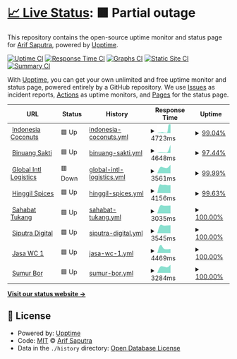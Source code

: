 # [📈 Live Status](https://status.exputra.com): <!--live status--> **🟧 Partial outage**

This repository contains the open-source uptime monitor and status page for [Arif Saputra](https://status.exputra.com), powered by [Upptime](https://github.com/upptime/upptime).

[![Uptime CI](https://github.com/mrays/status.exputra.com/workflows/Uptime%20CI/badge.svg)](https://github.com/mrays/status.exputra.com/actions?query=workflow%3A%22Uptime+CI%22)
[![Response Time CI](https://github.com/mrays/status.exputra.com/workflows/Response%20Time%20CI/badge.svg)](https://github.com/mrays/status.exputra.com/actions?query=workflow%3A%22Response+Time+CI%22)
[![Graphs CI](https://github.com/mrays/status.exputra.com/workflows/Graphs%20CI/badge.svg)](https://github.com/mrays/status.exputra.com/actions?query=workflow%3A%22Graphs+CI%22)
[![Static Site CI](https://github.com/mrays/status.exputra.com/workflows/Static%20Site%20CI/badge.svg)](https://github.com/mrays/status.exputra.com/actions?query=workflow%3A%22Static+Site+CI%22)
[![Summary CI](https://github.com/mrays/status.exputra.com/workflows/Summary%20CI/badge.svg)](https://github.com/mrays/status.exputra.com/actions?query=workflow%3A%22Summary+CI%22)

With [Upptime](https://upptime.js.org), you can get your own unlimited and free uptime monitor and status page, powered entirely by a GitHub repository. We use [Issues](https://github.com/mrays/status.exputra.com/issues) as incident reports, [Actions](https://github.com/mrays/status.exputra.com/actions) as uptime monitors, and [Pages](https://status.exputra.com) for the status page.

<!--start: status pages-->
<!-- This summary is generated by Upptime (https://github.com/upptime/upptime) -->
<!-- Do not edit this manually, your changes will be overwritten -->
<!-- prettier-ignore -->
| URL | Status | History | Response Time | Uptime |
| --- | ------ | ------- | ------------- | ------ |
| <img alt="" src="https://icons.duckduckgo.com/ip3/indonesiacoconuts.com.ico" height="13"> [Indonesia Coconuts](https://indonesiacoconuts.com) | 🟩 Up | [indonesia-coconuts.yml](https://github.com/mrays/status.exputra.com/commits/HEAD/history/indonesia-coconuts.yml) | <details><summary><img alt="Response time graph" src="./graphs/indonesia-coconuts/response-time-week.png" height="20"> 4723ms</summary><br><a href="https://status.exputra.com/history/indonesia-coconuts"><img alt="Response time 2976" src="https://img.shields.io/endpoint?url=https%3A%2F%2Fraw.githubusercontent.com%2Fmrays%2Fstatus.exputra.com%2FHEAD%2Fapi%2Findonesia-coconuts%2Fresponse-time.json"></a><br><a href="https://status.exputra.com/history/indonesia-coconuts"><img alt="24-hour response time 15794" src="https://img.shields.io/endpoint?url=https%3A%2F%2Fraw.githubusercontent.com%2Fmrays%2Fstatus.exputra.com%2FHEAD%2Fapi%2Findonesia-coconuts%2Fresponse-time-day.json"></a><br><a href="https://status.exputra.com/history/indonesia-coconuts"><img alt="7-day response time 4723" src="https://img.shields.io/endpoint?url=https%3A%2F%2Fraw.githubusercontent.com%2Fmrays%2Fstatus.exputra.com%2FHEAD%2Fapi%2Findonesia-coconuts%2Fresponse-time-week.json"></a><br><a href="https://status.exputra.com/history/indonesia-coconuts"><img alt="30-day response time 2976" src="https://img.shields.io/endpoint?url=https%3A%2F%2Fraw.githubusercontent.com%2Fmrays%2Fstatus.exputra.com%2FHEAD%2Fapi%2Findonesia-coconuts%2Fresponse-time-month.json"></a><br><a href="https://status.exputra.com/history/indonesia-coconuts"><img alt="1-year response time 2976" src="https://img.shields.io/endpoint?url=https%3A%2F%2Fraw.githubusercontent.com%2Fmrays%2Fstatus.exputra.com%2FHEAD%2Fapi%2Findonesia-coconuts%2Fresponse-time-year.json"></a></details> | <details><summary><a href="https://status.exputra.com/history/indonesia-coconuts">99.04%</a></summary><a href="https://status.exputra.com/history/indonesia-coconuts"><img alt="All-time uptime 99.51%" src="https://img.shields.io/endpoint?url=https%3A%2F%2Fraw.githubusercontent.com%2Fmrays%2Fstatus.exputra.com%2FHEAD%2Fapi%2Findonesia-coconuts%2Fuptime.json"></a><br><a href="https://status.exputra.com/history/indonesia-coconuts"><img alt="24-hour uptime 93.30%" src="https://img.shields.io/endpoint?url=https%3A%2F%2Fraw.githubusercontent.com%2Fmrays%2Fstatus.exputra.com%2FHEAD%2Fapi%2Findonesia-coconuts%2Fuptime-day.json"></a><br><a href="https://status.exputra.com/history/indonesia-coconuts"><img alt="7-day uptime 99.04%" src="https://img.shields.io/endpoint?url=https%3A%2F%2Fraw.githubusercontent.com%2Fmrays%2Fstatus.exputra.com%2FHEAD%2Fapi%2Findonesia-coconuts%2Fuptime-week.json"></a><br><a href="https://status.exputra.com/history/indonesia-coconuts"><img alt="30-day uptime 99.51%" src="https://img.shields.io/endpoint?url=https%3A%2F%2Fraw.githubusercontent.com%2Fmrays%2Fstatus.exputra.com%2FHEAD%2Fapi%2Findonesia-coconuts%2Fuptime-month.json"></a><br><a href="https://status.exputra.com/history/indonesia-coconuts"><img alt="1-year uptime 99.51%" src="https://img.shields.io/endpoint?url=https%3A%2F%2Fraw.githubusercontent.com%2Fmrays%2Fstatus.exputra.com%2FHEAD%2Fapi%2Findonesia-coconuts%2Fuptime-year.json"></a></details>
| <img alt="" src="https://icons.duckduckgo.com/ip3/binuangsaktiperkasa.com.ico" height="13"> [Binuang Sakti](https://binuangsaktiperkasa.com/) | 🟩 Up | [binuang-sakti.yml](https://github.com/mrays/status.exputra.com/commits/HEAD/history/binuang-sakti.yml) | <details><summary><img alt="Response time graph" src="./graphs/binuang-sakti/response-time-week.png" height="20"> 4648ms</summary><br><a href="https://status.exputra.com/history/binuang-sakti"><img alt="Response time 4648" src="https://img.shields.io/endpoint?url=https%3A%2F%2Fraw.githubusercontent.com%2Fmrays%2Fstatus.exputra.com%2FHEAD%2Fapi%2Fbinuang-sakti%2Fresponse-time.json"></a><br><a href="https://status.exputra.com/history/binuang-sakti"><img alt="24-hour response time 16183" src="https://img.shields.io/endpoint?url=https%3A%2F%2Fraw.githubusercontent.com%2Fmrays%2Fstatus.exputra.com%2FHEAD%2Fapi%2Fbinuang-sakti%2Fresponse-time-day.json"></a><br><a href="https://status.exputra.com/history/binuang-sakti"><img alt="7-day response time 4648" src="https://img.shields.io/endpoint?url=https%3A%2F%2Fraw.githubusercontent.com%2Fmrays%2Fstatus.exputra.com%2FHEAD%2Fapi%2Fbinuang-sakti%2Fresponse-time-week.json"></a><br><a href="https://status.exputra.com/history/binuang-sakti"><img alt="30-day response time 4648" src="https://img.shields.io/endpoint?url=https%3A%2F%2Fraw.githubusercontent.com%2Fmrays%2Fstatus.exputra.com%2FHEAD%2Fapi%2Fbinuang-sakti%2Fresponse-time-month.json"></a><br><a href="https://status.exputra.com/history/binuang-sakti"><img alt="1-year response time 4648" src="https://img.shields.io/endpoint?url=https%3A%2F%2Fraw.githubusercontent.com%2Fmrays%2Fstatus.exputra.com%2FHEAD%2Fapi%2Fbinuang-sakti%2Fresponse-time-year.json"></a></details> | <details><summary><a href="https://status.exputra.com/history/binuang-sakti">97.44%</a></summary><a href="https://status.exputra.com/history/binuang-sakti"><img alt="All-time uptime 97.44%" src="https://img.shields.io/endpoint?url=https%3A%2F%2Fraw.githubusercontent.com%2Fmrays%2Fstatus.exputra.com%2FHEAD%2Fapi%2Fbinuang-sakti%2Fuptime.json"></a><br><a href="https://status.exputra.com/history/binuang-sakti"><img alt="24-hour uptime 92.37%" src="https://img.shields.io/endpoint?url=https%3A%2F%2Fraw.githubusercontent.com%2Fmrays%2Fstatus.exputra.com%2FHEAD%2Fapi%2Fbinuang-sakti%2Fuptime-day.json"></a><br><a href="https://status.exputra.com/history/binuang-sakti"><img alt="7-day uptime 97.44%" src="https://img.shields.io/endpoint?url=https%3A%2F%2Fraw.githubusercontent.com%2Fmrays%2Fstatus.exputra.com%2FHEAD%2Fapi%2Fbinuang-sakti%2Fuptime-week.json"></a><br><a href="https://status.exputra.com/history/binuang-sakti"><img alt="30-day uptime 97.44%" src="https://img.shields.io/endpoint?url=https%3A%2F%2Fraw.githubusercontent.com%2Fmrays%2Fstatus.exputra.com%2FHEAD%2Fapi%2Fbinuang-sakti%2Fuptime-month.json"></a><br><a href="https://status.exputra.com/history/binuang-sakti"><img alt="1-year uptime 97.44%" src="https://img.shields.io/endpoint?url=https%3A%2F%2Fraw.githubusercontent.com%2Fmrays%2Fstatus.exputra.com%2FHEAD%2Fapi%2Fbinuang-sakti%2Fuptime-year.json"></a></details>
| <img alt="" src="https://icons.duckduckgo.com/ip3/globalintllogistics.com.ico" height="13"> [Global Intl Logistics](https://globalintllogistics.com) | 🟥 Down | [global-intl-logistics.yml](https://github.com/mrays/status.exputra.com/commits/HEAD/history/global-intl-logistics.yml) | <details><summary><img alt="Response time graph" src="./graphs/global-intl-logistics/response-time-week.png" height="20"> 3561ms</summary><br><a href="https://status.exputra.com/history/global-intl-logistics"><img alt="Response time 3561" src="https://img.shields.io/endpoint?url=https%3A%2F%2Fraw.githubusercontent.com%2Fmrays%2Fstatus.exputra.com%2FHEAD%2Fapi%2Fglobal-intl-logistics%2Fresponse-time.json"></a><br><a href="https://status.exputra.com/history/global-intl-logistics"><img alt="24-hour response time 4680" src="https://img.shields.io/endpoint?url=https%3A%2F%2Fraw.githubusercontent.com%2Fmrays%2Fstatus.exputra.com%2FHEAD%2Fapi%2Fglobal-intl-logistics%2Fresponse-time-day.json"></a><br><a href="https://status.exputra.com/history/global-intl-logistics"><img alt="7-day response time 3561" src="https://img.shields.io/endpoint?url=https%3A%2F%2Fraw.githubusercontent.com%2Fmrays%2Fstatus.exputra.com%2FHEAD%2Fapi%2Fglobal-intl-logistics%2Fresponse-time-week.json"></a><br><a href="https://status.exputra.com/history/global-intl-logistics"><img alt="30-day response time 3561" src="https://img.shields.io/endpoint?url=https%3A%2F%2Fraw.githubusercontent.com%2Fmrays%2Fstatus.exputra.com%2FHEAD%2Fapi%2Fglobal-intl-logistics%2Fresponse-time-month.json"></a><br><a href="https://status.exputra.com/history/global-intl-logistics"><img alt="1-year response time 3561" src="https://img.shields.io/endpoint?url=https%3A%2F%2Fraw.githubusercontent.com%2Fmrays%2Fstatus.exputra.com%2FHEAD%2Fapi%2Fglobal-intl-logistics%2Fresponse-time-year.json"></a></details> | <details><summary><a href="https://status.exputra.com/history/global-intl-logistics">99.99%</a></summary><a href="https://status.exputra.com/history/global-intl-logistics"><img alt="All-time uptime 99.99%" src="https://img.shields.io/endpoint?url=https%3A%2F%2Fraw.githubusercontent.com%2Fmrays%2Fstatus.exputra.com%2FHEAD%2Fapi%2Fglobal-intl-logistics%2Fuptime.json"></a><br><a href="https://status.exputra.com/history/global-intl-logistics"><img alt="24-hour uptime 99.97%" src="https://img.shields.io/endpoint?url=https%3A%2F%2Fraw.githubusercontent.com%2Fmrays%2Fstatus.exputra.com%2FHEAD%2Fapi%2Fglobal-intl-logistics%2Fuptime-day.json"></a><br><a href="https://status.exputra.com/history/global-intl-logistics"><img alt="7-day uptime 99.99%" src="https://img.shields.io/endpoint?url=https%3A%2F%2Fraw.githubusercontent.com%2Fmrays%2Fstatus.exputra.com%2FHEAD%2Fapi%2Fglobal-intl-logistics%2Fuptime-week.json"></a><br><a href="https://status.exputra.com/history/global-intl-logistics"><img alt="30-day uptime 99.99%" src="https://img.shields.io/endpoint?url=https%3A%2F%2Fraw.githubusercontent.com%2Fmrays%2Fstatus.exputra.com%2FHEAD%2Fapi%2Fglobal-intl-logistics%2Fuptime-month.json"></a><br><a href="https://status.exputra.com/history/global-intl-logistics"><img alt="1-year uptime 99.99%" src="https://img.shields.io/endpoint?url=https%3A%2F%2Fraw.githubusercontent.com%2Fmrays%2Fstatus.exputra.com%2FHEAD%2Fapi%2Fglobal-intl-logistics%2Fuptime-year.json"></a></details>
| <img alt="" src="https://icons.duckduckgo.com/ip3/hinggil-spices.com.ico" height="13"> [Hinggil Spices](https://hinggil-spices.com) | 🟩 Up | [hinggil-spices.yml](https://github.com/mrays/status.exputra.com/commits/HEAD/history/hinggil-spices.yml) | <details><summary><img alt="Response time graph" src="./graphs/hinggil-spices/response-time-week.png" height="20"> 4156ms</summary><br><a href="https://status.exputra.com/history/hinggil-spices"><img alt="Response time 4156" src="https://img.shields.io/endpoint?url=https%3A%2F%2Fraw.githubusercontent.com%2Fmrays%2Fstatus.exputra.com%2FHEAD%2Fapi%2Fhinggil-spices%2Fresponse-time.json"></a><br><a href="https://status.exputra.com/history/hinggil-spices"><img alt="24-hour response time 4056" src="https://img.shields.io/endpoint?url=https%3A%2F%2Fraw.githubusercontent.com%2Fmrays%2Fstatus.exputra.com%2FHEAD%2Fapi%2Fhinggil-spices%2Fresponse-time-day.json"></a><br><a href="https://status.exputra.com/history/hinggil-spices"><img alt="7-day response time 4156" src="https://img.shields.io/endpoint?url=https%3A%2F%2Fraw.githubusercontent.com%2Fmrays%2Fstatus.exputra.com%2FHEAD%2Fapi%2Fhinggil-spices%2Fresponse-time-week.json"></a><br><a href="https://status.exputra.com/history/hinggil-spices"><img alt="30-day response time 4156" src="https://img.shields.io/endpoint?url=https%3A%2F%2Fraw.githubusercontent.com%2Fmrays%2Fstatus.exputra.com%2FHEAD%2Fapi%2Fhinggil-spices%2Fresponse-time-month.json"></a><br><a href="https://status.exputra.com/history/hinggil-spices"><img alt="1-year response time 4156" src="https://img.shields.io/endpoint?url=https%3A%2F%2Fraw.githubusercontent.com%2Fmrays%2Fstatus.exputra.com%2FHEAD%2Fapi%2Fhinggil-spices%2Fresponse-time-year.json"></a></details> | <details><summary><a href="https://status.exputra.com/history/hinggil-spices">99.63%</a></summary><a href="https://status.exputra.com/history/hinggil-spices"><img alt="All-time uptime 99.63%" src="https://img.shields.io/endpoint?url=https%3A%2F%2Fraw.githubusercontent.com%2Fmrays%2Fstatus.exputra.com%2FHEAD%2Fapi%2Fhinggil-spices%2Fuptime.json"></a><br><a href="https://status.exputra.com/history/hinggil-spices"><img alt="24-hour uptime 100.00%" src="https://img.shields.io/endpoint?url=https%3A%2F%2Fraw.githubusercontent.com%2Fmrays%2Fstatus.exputra.com%2FHEAD%2Fapi%2Fhinggil-spices%2Fuptime-day.json"></a><br><a href="https://status.exputra.com/history/hinggil-spices"><img alt="7-day uptime 99.63%" src="https://img.shields.io/endpoint?url=https%3A%2F%2Fraw.githubusercontent.com%2Fmrays%2Fstatus.exputra.com%2FHEAD%2Fapi%2Fhinggil-spices%2Fuptime-week.json"></a><br><a href="https://status.exputra.com/history/hinggil-spices"><img alt="30-day uptime 99.63%" src="https://img.shields.io/endpoint?url=https%3A%2F%2Fraw.githubusercontent.com%2Fmrays%2Fstatus.exputra.com%2FHEAD%2Fapi%2Fhinggil-spices%2Fuptime-month.json"></a><br><a href="https://status.exputra.com/history/hinggil-spices"><img alt="1-year uptime 99.63%" src="https://img.shields.io/endpoint?url=https%3A%2F%2Fraw.githubusercontent.com%2Fmrays%2Fstatus.exputra.com%2FHEAD%2Fapi%2Fhinggil-spices%2Fuptime-year.json"></a></details>
| <img alt="" src="https://icons.duckduckgo.com/ip3/sahabattukang.id.ico" height="13"> [Sahabat Tukang](https://sahabattukang.id) | 🟩 Up | [sahabat-tukang.yml](https://github.com/mrays/status.exputra.com/commits/HEAD/history/sahabat-tukang.yml) | <details><summary><img alt="Response time graph" src="./graphs/sahabat-tukang/response-time-week.png" height="20"> 3035ms</summary><br><a href="https://status.exputra.com/history/sahabat-tukang"><img alt="Response time 3035" src="https://img.shields.io/endpoint?url=https%3A%2F%2Fraw.githubusercontent.com%2Fmrays%2Fstatus.exputra.com%2FHEAD%2Fapi%2Fsahabat-tukang%2Fresponse-time.json"></a><br><a href="https://status.exputra.com/history/sahabat-tukang"><img alt="24-hour response time 3044" src="https://img.shields.io/endpoint?url=https%3A%2F%2Fraw.githubusercontent.com%2Fmrays%2Fstatus.exputra.com%2FHEAD%2Fapi%2Fsahabat-tukang%2Fresponse-time-day.json"></a><br><a href="https://status.exputra.com/history/sahabat-tukang"><img alt="7-day response time 3035" src="https://img.shields.io/endpoint?url=https%3A%2F%2Fraw.githubusercontent.com%2Fmrays%2Fstatus.exputra.com%2FHEAD%2Fapi%2Fsahabat-tukang%2Fresponse-time-week.json"></a><br><a href="https://status.exputra.com/history/sahabat-tukang"><img alt="30-day response time 3035" src="https://img.shields.io/endpoint?url=https%3A%2F%2Fraw.githubusercontent.com%2Fmrays%2Fstatus.exputra.com%2FHEAD%2Fapi%2Fsahabat-tukang%2Fresponse-time-month.json"></a><br><a href="https://status.exputra.com/history/sahabat-tukang"><img alt="1-year response time 3035" src="https://img.shields.io/endpoint?url=https%3A%2F%2Fraw.githubusercontent.com%2Fmrays%2Fstatus.exputra.com%2FHEAD%2Fapi%2Fsahabat-tukang%2Fresponse-time-year.json"></a></details> | <details><summary><a href="https://status.exputra.com/history/sahabat-tukang">100.00%</a></summary><a href="https://status.exputra.com/history/sahabat-tukang"><img alt="All-time uptime 100.00%" src="https://img.shields.io/endpoint?url=https%3A%2F%2Fraw.githubusercontent.com%2Fmrays%2Fstatus.exputra.com%2FHEAD%2Fapi%2Fsahabat-tukang%2Fuptime.json"></a><br><a href="https://status.exputra.com/history/sahabat-tukang"><img alt="24-hour uptime 100.00%" src="https://img.shields.io/endpoint?url=https%3A%2F%2Fraw.githubusercontent.com%2Fmrays%2Fstatus.exputra.com%2FHEAD%2Fapi%2Fsahabat-tukang%2Fuptime-day.json"></a><br><a href="https://status.exputra.com/history/sahabat-tukang"><img alt="7-day uptime 100.00%" src="https://img.shields.io/endpoint?url=https%3A%2F%2Fraw.githubusercontent.com%2Fmrays%2Fstatus.exputra.com%2FHEAD%2Fapi%2Fsahabat-tukang%2Fuptime-week.json"></a><br><a href="https://status.exputra.com/history/sahabat-tukang"><img alt="30-day uptime 100.00%" src="https://img.shields.io/endpoint?url=https%3A%2F%2Fraw.githubusercontent.com%2Fmrays%2Fstatus.exputra.com%2FHEAD%2Fapi%2Fsahabat-tukang%2Fuptime-month.json"></a><br><a href="https://status.exputra.com/history/sahabat-tukang"><img alt="1-year uptime 100.00%" src="https://img.shields.io/endpoint?url=https%3A%2F%2Fraw.githubusercontent.com%2Fmrays%2Fstatus.exputra.com%2FHEAD%2Fapi%2Fsahabat-tukang%2Fuptime-year.json"></a></details>
| <img alt="" src="https://icons.duckduckgo.com/ip3/siputra.digital.ico" height="13"> [Siputra Digital](https://siputra.digital/) | 🟩 Up | [siputra-digital.yml](https://github.com/mrays/status.exputra.com/commits/HEAD/history/siputra-digital.yml) | <details><summary><img alt="Response time graph" src="./graphs/siputra-digital/response-time-week.png" height="20"> 3545ms</summary><br><a href="https://status.exputra.com/history/siputra-digital"><img alt="Response time 3545" src="https://img.shields.io/endpoint?url=https%3A%2F%2Fraw.githubusercontent.com%2Fmrays%2Fstatus.exputra.com%2FHEAD%2Fapi%2Fsiputra-digital%2Fresponse-time.json"></a><br><a href="https://status.exputra.com/history/siputra-digital"><img alt="24-hour response time 3564" src="https://img.shields.io/endpoint?url=https%3A%2F%2Fraw.githubusercontent.com%2Fmrays%2Fstatus.exputra.com%2FHEAD%2Fapi%2Fsiputra-digital%2Fresponse-time-day.json"></a><br><a href="https://status.exputra.com/history/siputra-digital"><img alt="7-day response time 3545" src="https://img.shields.io/endpoint?url=https%3A%2F%2Fraw.githubusercontent.com%2Fmrays%2Fstatus.exputra.com%2FHEAD%2Fapi%2Fsiputra-digital%2Fresponse-time-week.json"></a><br><a href="https://status.exputra.com/history/siputra-digital"><img alt="30-day response time 3545" src="https://img.shields.io/endpoint?url=https%3A%2F%2Fraw.githubusercontent.com%2Fmrays%2Fstatus.exputra.com%2FHEAD%2Fapi%2Fsiputra-digital%2Fresponse-time-month.json"></a><br><a href="https://status.exputra.com/history/siputra-digital"><img alt="1-year response time 3545" src="https://img.shields.io/endpoint?url=https%3A%2F%2Fraw.githubusercontent.com%2Fmrays%2Fstatus.exputra.com%2FHEAD%2Fapi%2Fsiputra-digital%2Fresponse-time-year.json"></a></details> | <details><summary><a href="https://status.exputra.com/history/siputra-digital">100.00%</a></summary><a href="https://status.exputra.com/history/siputra-digital"><img alt="All-time uptime 100.00%" src="https://img.shields.io/endpoint?url=https%3A%2F%2Fraw.githubusercontent.com%2Fmrays%2Fstatus.exputra.com%2FHEAD%2Fapi%2Fsiputra-digital%2Fuptime.json"></a><br><a href="https://status.exputra.com/history/siputra-digital"><img alt="24-hour uptime 100.00%" src="https://img.shields.io/endpoint?url=https%3A%2F%2Fraw.githubusercontent.com%2Fmrays%2Fstatus.exputra.com%2FHEAD%2Fapi%2Fsiputra-digital%2Fuptime-day.json"></a><br><a href="https://status.exputra.com/history/siputra-digital"><img alt="7-day uptime 100.00%" src="https://img.shields.io/endpoint?url=https%3A%2F%2Fraw.githubusercontent.com%2Fmrays%2Fstatus.exputra.com%2FHEAD%2Fapi%2Fsiputra-digital%2Fuptime-week.json"></a><br><a href="https://status.exputra.com/history/siputra-digital"><img alt="30-day uptime 100.00%" src="https://img.shields.io/endpoint?url=https%3A%2F%2Fraw.githubusercontent.com%2Fmrays%2Fstatus.exputra.com%2FHEAD%2Fapi%2Fsiputra-digital%2Fuptime-month.json"></a><br><a href="https://status.exputra.com/history/siputra-digital"><img alt="1-year uptime 100.00%" src="https://img.shields.io/endpoint?url=https%3A%2F%2Fraw.githubusercontent.com%2Fmrays%2Fstatus.exputra.com%2FHEAD%2Fapi%2Fsiputra-digital%2Fuptime-year.json"></a></details>
| <img alt="" src="https://icons.duckduckgo.com/ip3/jasasedotwcterdekat.id.ico" height="13"> [Jasa WC 1](https://jasasedotwcterdekat.id/) | 🟩 Up | [jasa-wc-1.yml](https://github.com/mrays/status.exputra.com/commits/HEAD/history/jasa-wc-1.yml) | <details><summary><img alt="Response time graph" src="./graphs/jasa-wc-1/response-time-week.png" height="20"> 4469ms</summary><br><a href="https://status.exputra.com/history/jasa-wc-1"><img alt="Response time 4469" src="https://img.shields.io/endpoint?url=https%3A%2F%2Fraw.githubusercontent.com%2Fmrays%2Fstatus.exputra.com%2FHEAD%2Fapi%2Fjasa-wc-1%2Fresponse-time.json"></a><br><a href="https://status.exputra.com/history/jasa-wc-1"><img alt="24-hour response time 3532" src="https://img.shields.io/endpoint?url=https%3A%2F%2Fraw.githubusercontent.com%2Fmrays%2Fstatus.exputra.com%2FHEAD%2Fapi%2Fjasa-wc-1%2Fresponse-time-day.json"></a><br><a href="https://status.exputra.com/history/jasa-wc-1"><img alt="7-day response time 4469" src="https://img.shields.io/endpoint?url=https%3A%2F%2Fraw.githubusercontent.com%2Fmrays%2Fstatus.exputra.com%2FHEAD%2Fapi%2Fjasa-wc-1%2Fresponse-time-week.json"></a><br><a href="https://status.exputra.com/history/jasa-wc-1"><img alt="30-day response time 4469" src="https://img.shields.io/endpoint?url=https%3A%2F%2Fraw.githubusercontent.com%2Fmrays%2Fstatus.exputra.com%2FHEAD%2Fapi%2Fjasa-wc-1%2Fresponse-time-month.json"></a><br><a href="https://status.exputra.com/history/jasa-wc-1"><img alt="1-year response time 4469" src="https://img.shields.io/endpoint?url=https%3A%2F%2Fraw.githubusercontent.com%2Fmrays%2Fstatus.exputra.com%2FHEAD%2Fapi%2Fjasa-wc-1%2Fresponse-time-year.json"></a></details> | <details><summary><a href="https://status.exputra.com/history/jasa-wc-1">100.00%</a></summary><a href="https://status.exputra.com/history/jasa-wc-1"><img alt="All-time uptime 100.00%" src="https://img.shields.io/endpoint?url=https%3A%2F%2Fraw.githubusercontent.com%2Fmrays%2Fstatus.exputra.com%2FHEAD%2Fapi%2Fjasa-wc-1%2Fuptime.json"></a><br><a href="https://status.exputra.com/history/jasa-wc-1"><img alt="24-hour uptime 100.00%" src="https://img.shields.io/endpoint?url=https%3A%2F%2Fraw.githubusercontent.com%2Fmrays%2Fstatus.exputra.com%2FHEAD%2Fapi%2Fjasa-wc-1%2Fuptime-day.json"></a><br><a href="https://status.exputra.com/history/jasa-wc-1"><img alt="7-day uptime 100.00%" src="https://img.shields.io/endpoint?url=https%3A%2F%2Fraw.githubusercontent.com%2Fmrays%2Fstatus.exputra.com%2FHEAD%2Fapi%2Fjasa-wc-1%2Fuptime-week.json"></a><br><a href="https://status.exputra.com/history/jasa-wc-1"><img alt="30-day uptime 100.00%" src="https://img.shields.io/endpoint?url=https%3A%2F%2Fraw.githubusercontent.com%2Fmrays%2Fstatus.exputra.com%2FHEAD%2Fapi%2Fjasa-wc-1%2Fuptime-month.json"></a><br><a href="https://status.exputra.com/history/jasa-wc-1"><img alt="1-year uptime 100.00%" src="https://img.shields.io/endpoint?url=https%3A%2F%2Fraw.githubusercontent.com%2Fmrays%2Fstatus.exputra.com%2FHEAD%2Fapi%2Fjasa-wc-1%2Fuptime-year.json"></a></details>
| <img alt="" src="https://icons.duckduckgo.com/ip3/sumur-bor.com.ico" height="13"> [Sumur Bor](https://sumur-bor.com/) | 🟩 Up | [sumur-bor.yml](https://github.com/mrays/status.exputra.com/commits/HEAD/history/sumur-bor.yml) | <details><summary><img alt="Response time graph" src="./graphs/sumur-bor/response-time-week.png" height="20"> 3284ms</summary><br><a href="https://status.exputra.com/history/sumur-bor"><img alt="Response time 3284" src="https://img.shields.io/endpoint?url=https%3A%2F%2Fraw.githubusercontent.com%2Fmrays%2Fstatus.exputra.com%2FHEAD%2Fapi%2Fsumur-bor%2Fresponse-time.json"></a><br><a href="https://status.exputra.com/history/sumur-bor"><img alt="24-hour response time 4019" src="https://img.shields.io/endpoint?url=https%3A%2F%2Fraw.githubusercontent.com%2Fmrays%2Fstatus.exputra.com%2FHEAD%2Fapi%2Fsumur-bor%2Fresponse-time-day.json"></a><br><a href="https://status.exputra.com/history/sumur-bor"><img alt="7-day response time 3284" src="https://img.shields.io/endpoint?url=https%3A%2F%2Fraw.githubusercontent.com%2Fmrays%2Fstatus.exputra.com%2FHEAD%2Fapi%2Fsumur-bor%2Fresponse-time-week.json"></a><br><a href="https://status.exputra.com/history/sumur-bor"><img alt="30-day response time 3284" src="https://img.shields.io/endpoint?url=https%3A%2F%2Fraw.githubusercontent.com%2Fmrays%2Fstatus.exputra.com%2FHEAD%2Fapi%2Fsumur-bor%2Fresponse-time-month.json"></a><br><a href="https://status.exputra.com/history/sumur-bor"><img alt="1-year response time 3284" src="https://img.shields.io/endpoint?url=https%3A%2F%2Fraw.githubusercontent.com%2Fmrays%2Fstatus.exputra.com%2FHEAD%2Fapi%2Fsumur-bor%2Fresponse-time-year.json"></a></details> | <details><summary><a href="https://status.exputra.com/history/sumur-bor">100.00%</a></summary><a href="https://status.exputra.com/history/sumur-bor"><img alt="All-time uptime 100.00%" src="https://img.shields.io/endpoint?url=https%3A%2F%2Fraw.githubusercontent.com%2Fmrays%2Fstatus.exputra.com%2FHEAD%2Fapi%2Fsumur-bor%2Fuptime.json"></a><br><a href="https://status.exputra.com/history/sumur-bor"><img alt="24-hour uptime 100.00%" src="https://img.shields.io/endpoint?url=https%3A%2F%2Fraw.githubusercontent.com%2Fmrays%2Fstatus.exputra.com%2FHEAD%2Fapi%2Fsumur-bor%2Fuptime-day.json"></a><br><a href="https://status.exputra.com/history/sumur-bor"><img alt="7-day uptime 100.00%" src="https://img.shields.io/endpoint?url=https%3A%2F%2Fraw.githubusercontent.com%2Fmrays%2Fstatus.exputra.com%2FHEAD%2Fapi%2Fsumur-bor%2Fuptime-week.json"></a><br><a href="https://status.exputra.com/history/sumur-bor"><img alt="30-day uptime 100.00%" src="https://img.shields.io/endpoint?url=https%3A%2F%2Fraw.githubusercontent.com%2Fmrays%2Fstatus.exputra.com%2FHEAD%2Fapi%2Fsumur-bor%2Fuptime-month.json"></a><br><a href="https://status.exputra.com/history/sumur-bor"><img alt="1-year uptime 100.00%" src="https://img.shields.io/endpoint?url=https%3A%2F%2Fraw.githubusercontent.com%2Fmrays%2Fstatus.exputra.com%2FHEAD%2Fapi%2Fsumur-bor%2Fuptime-year.json"></a></details>

<!--end: status pages-->

[**Visit our status website →**](https://status.exputra.com)

## 📄 License

- Powered by: [Upptime](https://github.com/upptime/upptime)
- Code: [MIT](./LICENSE) © [Arif Saputra](https://status.exputra.com)
- Data in the `./history` directory: [Open Database License](https://opendatacommons.org/licenses/odbl/1-0/)

